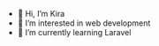 - 👋 Hi, I’m Kira
- 👀 I’m interested in web development
- 🌱 I’m currently learning Laravel

<!---
kovaltine/kovaltine is a ✨ special ✨ repository because its `README.md` (this file) appears on your GitHub profile.
You can click the Preview link to take a look at your changes.
--->
